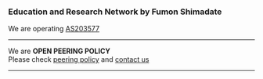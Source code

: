### Education and Research Network by Fumon Shimadate

We are operating [AS203577](https://bgo.tools/as/203577)  

---

We are **OPEN PEERING POLICY**  
Please check [peering policy](/peering) and [contact us](/contact)

---


